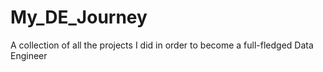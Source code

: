 # My_DE_Journey
A collection of all the projects I did in order to become a full-fledged Data Engineer
